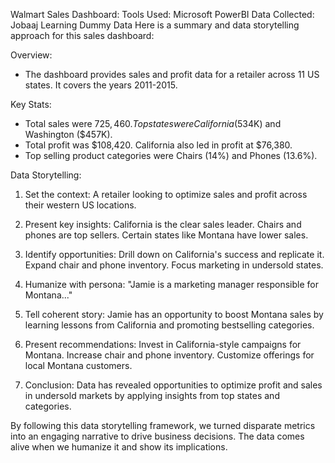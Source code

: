 Walmart Sales Dashboard: 
Tools Used: Microsoft PowerBI
Data Collected: Jobaaj Learning Dummy Data
Here is a summary and data storytelling approach for this sales dashboard:

Overview:
- The dashboard provides sales and profit data for a retailer across 11 US states. It covers the years 2011-2015.

Key Stats: 
- Total sales were $725,460. Top states were California ($534K) and Washington ($457K).
- Total profit was $108,420. California also led in profit at $76,380.
- Top selling product categories were Chairs (14%) and Phones (13.6%).

Data Storytelling:

1. Set the context: A retailer looking to optimize sales and profit across their western US locations. 

2. Present key insights: California is the clear sales leader. Chairs and phones are top sellers. Certain states like Montana have lower sales.

3. Identify opportunities: Drill down on California's success and replicate it. Expand chair and phone inventory. Focus marketing in undersold states.

4. Humanize with persona: "Jamie is a marketing manager responsible for Montana..."

5. Tell coherent story: Jamie has an opportunity to boost Montana sales by learning lessons from California and promoting bestselling categories. 

6. Present recommendations: Invest in California-style campaigns for Montana. Increase chair and phone inventory. Customize offerings for local Montana customers.

7. Conclusion: Data has revealed opportunities to optimize profit and sales in undersold markets by applying insights from top states and categories.

By following this data storytelling framework, we turned disparate metrics into an engaging narrative to drive business decisions. The data comes alive when we humanize it and show its implications.
